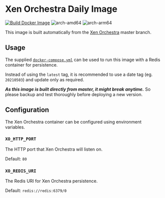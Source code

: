 # Xen Orchestra Daily Image
[![Build Docker Image](https://github.com/michaelkoetter/xen-orchestra-daily/actions/workflows/build-image.yml/badge.svg)](https://github.com/michaelkoetter/xen-orchestra-daily/actions/workflows/build-image.yml) 
![arch-amd64](https://img.shields.io/badge/arch-amd64-blue)
![arch-arm64](https://img.shields.io/badge/arch-arm64-blue)

This image is built automatically from the [Xen Orchestra](https://github.com/vatesfr/xen-orchestra) master branch.

## Usage

The supplied [`docker-compose.yml`](docker-compose.yml) can be used to run this image with a Redis container for persistence.

Instead of using the `latest` tag, it is recommended to use a
date tag (eg. `20210503`) and update only as required. 

***As this image is built directly from master, it might break anytime.*** So please backup and test thoroughly before deploying a new version.

## Configuration

The Xen Orchestra container can be configured using environment variables.

### `XO_HTTP_PORT`

The HTTP port that Xen Orchestra will listen on.

Default: `80`

### `XO_REDIS_URI`

The Redis URI for Xen Orchestra persistence.

Default: `redis://redis:6379/0`